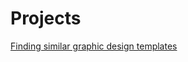 # Projects

[Finding similar graphic design templates](https://t-gibson.github.io/design_describer)
